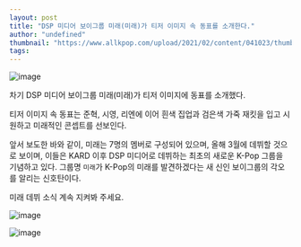 ```yaml
---
layout: post
title: "DSP 미디어 보이그룹 미래(미래)가 티저 이미지 속 동표를 소개한다."
author: "undefined"
thumbnail: "https://www.allkpop.com/upload/2021/02/content/041023/thumb/1612452202-20210204-dongpyo.jpg"
tags: 
---
```



![image](https://www.allkpop.com/upload/2021/02/content/041023/1612452202-20210204-dongpyo.jpg)

차기 DSP 미디어 보이그룹 미래(미래)가 티저 이미지에 동표를 소개했다.

티저 이미지 속 동표는 준혁, 시영, 리엔에 이어 흰색 집업과 검은색 가죽 재킷을 입고 시원하고 미래적인 콘셉트를 선보인다.

앞서 보도한 바와 같이, 미래는 7명의 멤버로 구성되어 있으며, 올해 3월에 데뷔할 것으로 보이며, 이들은 KARD 이후 DSP 미디어로 데뷔하는 최초의 새로운 K-Pop 그룹을 기념하고 있다. 그룹명 `미래`가 K-Pop의 미래를 발견하겠다는 새 신인 보이그룹의 각오를 알리는 신호탄이다.

미래 데뷔 소식 계속 지켜봐 주세요.

![image](https://preview.redd.it/e0d34bpm6hf61.jpg?width=1367&format=pjpg&auto=webp&s=c6670a58ef49c3cecb57ee565c3564747f35e2c4)

![image](https://preview.redd.it/shjbuapm6hf61.jpg?width=1367&format=pjpg&auto=webp&s=66886c236b94b9cc5d2b39d1a10ab60aaa9263a2)
